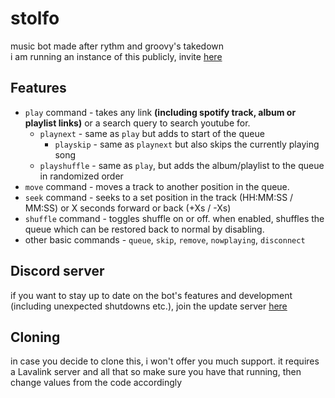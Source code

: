 # stolfo
music bot made after rythm and groovy's takedown<br/>i am running an instance of this publicly, invite [here](https://discord.com/api/oauth2/authorize?client_id=889928187746873344&permissions=412689493312&scope=bot)

## Features
- `play` command - takes any link **(including spotify track, album or playlist links)** or a search query to search youtube for.
    - `playnext` - same as `play` but adds to start of the queue
        - `playskip` - same as `playnext` but also skips the currently playing song
    - `playshuffle` - same as `play`, but adds the album/playlist to the queue in randomized order
- `move` command - moves a track to another position in the queue.
- `seek` command - seeks to a set position in the track (HH:MM:SS / MM:SS) or X seconds forward or back (+Xs / -Xs)
- `shuffle` command - toggles shuffle on or off. when enabled, shuffles the queue which can be restored back to normal by disabling.
- other basic commands - `queue`, `skip`, `remove`, `nowplaying`, `disconnect`

## Discord server
if you want to stay up to date on the bot's features and development (including unexpected shutdowns etc.), join the update server [here](https://discord.gg/scruTsFmZG)

## Cloning
in case you decide to clone this, i won't offer you much support. it requires a Lavalink server and all that so make sure you have that running, then change values from the code accordingly
